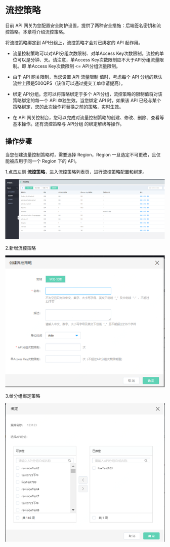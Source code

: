 # 流控策略

目前 API 网关为您配置安全防护设置，提供了两种安全措施：后端签名密钥和流控策略。本章将介绍流控策略。

将流控策略绑定到 API分组上，流控策略才会对已绑定的 API 起作用。

- 流量控制策略可以对API分组次数限制、对单Access Key次数限制。流控的单位可以是分钟、天。请注意，单Access Key次数限制应不大于API分组流量限制。即 单Access Key次数限制 <= API分组流量限制。
- 由于 API 网关限制，当您设置 API 流量限制 值时，考虑每个 API 分组的默认流控上限是500QPS（该值可以通过提交工单申请提高）。

- 绑定 API分组。您可以将策略绑定于多个 API分组，流控策略的限制值将对该策略绑定的每一个 API 单独生效。当您绑定 API 时，如果该 API 已经与某个策略绑定，您的此次操作将替换之前的策略，实时生效。
- 在 API 网关控制台，您可以完成对流量控制策略的创建、修改、删除、查看等基本操作。还有流控策略与 API分组 的绑定解绑等操作。



## 操作步骤
当您创建流量控制策略时，需要选择 Region，Region 一旦选定不可更改，且仅能被应用于同一个 Region 下的 API。

1.点击左侧 **流控策略**，进入流控策略列表页，进行流控策略配置和绑定。

![流控策略列表页](https://github.com/jdcloudcom/cn/blob/edit/image/Internet-Middleware/API-Gateway/lkcl-list.png)


2.新增流控策略

![新增策略](https://github.com/jdcloudcom/cn/blob/edit/image/Internet-Middleware/API-Gateway/lkcl-add.png)


3.给分组绑定策略

![绑定策略](https://github.com/jdcloudcom/cn/blob/edit/image/Internet-Middleware/API-Gateway/lkcl-bd.png)



